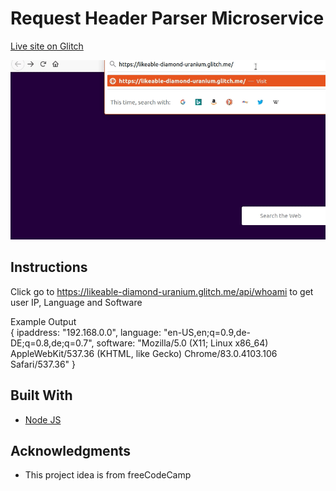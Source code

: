 # Request Header Parser Microservice

[Live site on Glitch](https://likeable-diamond-uranium.glitch.me/)  

![](preview.gif)  

## Instructions
Click go to https://likeable-diamond-uranium.glitch.me/api/whoami to get user IP, Language and Software

 
Example Output  
{
ipaddress: "192.168.0.0",
language: "en-US,en;q=0.9,de-DE;q=0.8,de;q=0.7",
software: "Mozilla/5.0 (X11; Linux x86_64) AppleWebKit/537.36 (KHTML, like Gecko) Chrome/83.0.4103.106 Safari/537.36"
}

## Built With

* [Node JS](https://nodejs.org/en/)  


## Acknowledgments

* This project idea is from freeCodeCamp    

